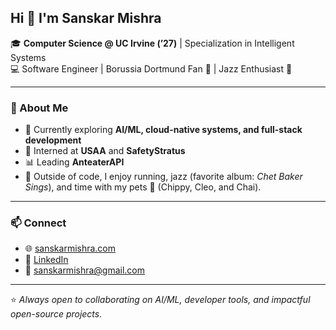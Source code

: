 ## Hi 👋 I'm Sanskar Mishra

🎓 **Computer Science @ UC Irvine (’27)** | Specialization in Intelligent Systems  
💻 Software Engineer | Borussia Dortmund Fan 🐝 | Jazz Enthusiast 🎷

---

### 🚀 About Me
- 🌱 Currently exploring **AI/ML, cloud-native systems, and full-stack development**  
- 🔭 Interned at **USAA** and **SafetyStratus** 
- 📊 Leading **AnteaterAPI**
- 🏃 Outside of code, I enjoy running, jazz (favorite album: *Chet Baker Sings*), and time with my pets 🐾 (Chippy, Cleo, and Chai).

---

### 📫 Connect
- 🌐 [sanskarmishra.com](https://sanskarmishra.com)  
- 💼 [LinkedIn](https://www.linkedin.com/in/sanskarmishra)  
- 📧 [sanskarmishra@gmail.com](mailto:sanskarmishra@gmail.com)

---

⭐️ *Always open to collaborating on AI/ML, developer tools, and impactful open-source projects.*
